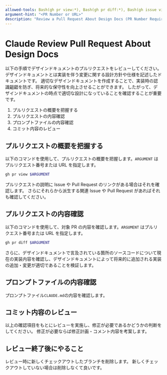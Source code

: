 ```yaml
---
allowed-tools: Bash(gh pr view:*), Bash(gh pr diff:*), Bash(gh issue view:*), Bash(gh issue list:*), Bash(gh pr checkout:*), Read(CLAUDE.md), Bash(make:*), Bash(mise:*), Bash(docker:*), Bash(ripgrep:*), Bash(git status:*), Bash(git diff:*), Bash(git log:*), Bash(git show:*), Bash(cat:*), Bash(ls:*), Bash(cd:*)
argument-hint: "<PR Number or URL>"
description: "Review a Pull Request About Design Docs (PR Number Required)"
---
```


# Claude Review Pull Request About Design Docs

以下の手順でデザインドキュメントのプルリクエストをレビューしてください。
デザインドキュメントとは実装を伴う変更に関する設計方針や仕様を記述したドキュメントです。
適切なデザインドキュメントを作成することで、実装時の認識齟齬を防ぎ、将来的な保守性を向上させることができます。
したがって、デザインドキュメントの時点で適切な設計になっていることを確認することが重要です。

1. プルリクエストの概要を把握する
2. プルリクエストの内容確認
3. プロンプトファイルの内容確認
4. コミット内容のレビュー

## プルリクエストの概要を把握する

以下のコマンドを使用して、プルリクエストの概要を把握します。`ARGUMENT` はプルリクエスト番号または URL を指定します。

```bash
gh pr view $ARGUMENT
```

プルリクエストの説明に Issue や Pull Request のリンクがある場合はそれを確認します。
さらにそれらから派生する関連 Issue や Pull Request があればそれも確認してください。

## プルリクエストの内容確認

以下のコマンドを使用して、対象 PR の内容を確認します。`ARGUMENT` はプルリクエスト番号または URL を指定します。

```bash
gh pr diff $ARGUMENT
```

さらに、デザインドキュメントで言及されている箇所のソースコードについて現在の実装内容を確認し、デザインドキュメントによって将来的に追加される実装の追加・変更が適切であることを検証します。

## プロンプトファイルの内容確認

プロンプトファイル`CLAUDE.md`の内容を確認します。

## コミット内容のレビュー

以上の確認項目をもとにレビューを実施し、修正が必要であるかどうかの判断をしてください。
修正が必要ならば修正計画・コメント内容を考案します。

## レビュー終了後にやること

レビュー時に新しくチェックアウトしたブランチを削除します。
新しくチェックアウトしていない場合は削除しなくて良いです。
